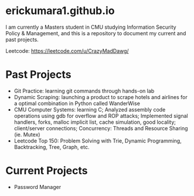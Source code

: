 # erickumara1.github.io

I am currently a Masters student in CMU studying Information Security Policy & Management, and this is a repository to document my current and past projects.

Leetcode: https://leetcode.com/u/CrazyMadDawg/

# Past Projects

- Git Practice: learning git commands through hands-on lab<br />
- Dynamic Scraping: launching a product to scrape hotels and airlines for a optimal combination in Python called WanderWise<br />
- CMU Computer Systems: learning C; Analyzed assembly code operations using gdb for overflow and ROP attacks; Implemented signal handlers, forks, malloc implicit list,
cache simulation, good locality; client/server connections; Concurrency: Threads and Resource Sharing (ie. Mutex) <br /> 
- Leetcode Top 150: Problem Solving with Trie, Dynamic Programming, Backtracking, Tree, Graph, etc. <br />


# Current Projects

- Password Manager <br />
